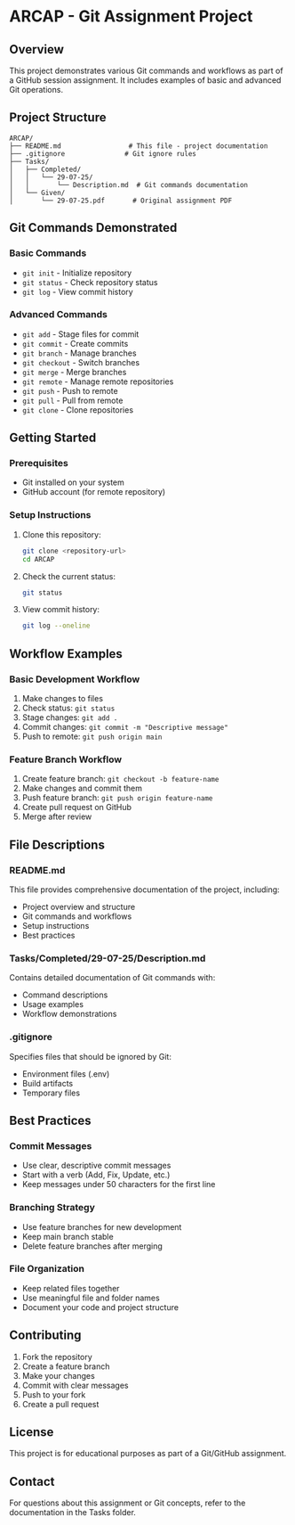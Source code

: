 # ARCAP - Git Assignment Project

## Overview
This project demonstrates various Git commands and workflows as part of a GitHub session assignment. It includes examples of basic and advanced Git operations.

## Project Structure
```
ARCAP/
├── README.md                 # This file - project documentation
├── .gitignore               # Git ignore rules
├── Tasks/
│   ├── Completed/
│   │   └── 29-07-25/
│   │       └── Description.md  # Git commands documentation
│   └── Given/
│       └── 29-07-25.pdf       # Original assignment PDF
```

## Git Commands Demonstrated

### Basic Commands
- `git init` - Initialize repository
- `git status` - Check repository status
- `git log` - View commit history

### Advanced Commands
- `git add` - Stage files for commit
- `git commit` - Create commits
- `git branch` - Manage branches
- `git checkout` - Switch branches
- `git merge` - Merge branches
- `git remote` - Manage remote repositories
- `git push` - Push to remote
- `git pull` - Pull from remote
- `git clone` - Clone repositories

## Getting Started

### Prerequisites
- Git installed on your system
- GitHub account (for remote repository)

### Setup Instructions
1. Clone this repository:
   ```bash
   git clone <repository-url>
   cd ARCAP
   ```

2. Check the current status:
   ```bash
   git status
   ```

3. View commit history:
   ```bash
   git log --oneline
   ```

## Workflow Examples

### Basic Development Workflow
1. Make changes to files
2. Check status: `git status`
3. Stage changes: `git add .`
4. Commit changes: `git commit -m "Descriptive message"`
5. Push to remote: `git push origin main`

### Feature Branch Workflow
1. Create feature branch: `git checkout -b feature-name`
2. Make changes and commit them
3. Push feature branch: `git push origin feature-name`
4. Create pull request on GitHub
5. Merge after review

## File Descriptions

### README.md
This file provides comprehensive documentation of the project, including:
- Project overview and structure
- Git commands and workflows
- Setup instructions
- Best practices

### Tasks/Completed/29-07-25/Description.md
Contains detailed documentation of Git commands with:
- Command descriptions
- Usage examples
- Workflow demonstrations

### .gitignore
Specifies files that should be ignored by Git:
- Environment files (.env)
- Build artifacts
- Temporary files

## Best Practices

### Commit Messages
- Use clear, descriptive commit messages
- Start with a verb (Add, Fix, Update, etc.)
- Keep messages under 50 characters for the first line

### Branching Strategy
- Use feature branches for new development
- Keep main branch stable
- Delete feature branches after merging

### File Organization
- Keep related files together
- Use meaningful file and folder names
- Document your code and project structure

## Contributing
1. Fork the repository
2. Create a feature branch
3. Make your changes
4. Commit with clear messages
5. Push to your fork
6. Create a pull request

## License
This project is for educational purposes as part of a Git/GitHub assignment.

## Contact
For questions about this assignment or Git concepts, refer to the documentation in the Tasks folder.
